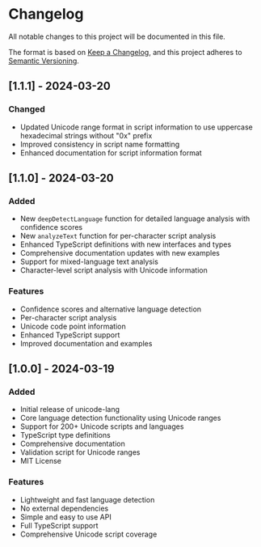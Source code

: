 # Changelog

All notable changes to this project will be documented in this file.

The format is based on [Keep a Changelog](https://keepachangelog.com/en/1.0.0/),
and this project adheres to [Semantic Versioning](https://semver.org/spec/v2.0.0.html).

## [1.1.1] - 2024-03-20

### Changed

- Updated Unicode range format in script information to use uppercase hexadecimal strings without "0x" prefix
- Improved consistency in script name formatting
- Enhanced documentation for script information format

## [1.1.0] - 2024-03-20

### Added

- New `deepDetectLanguage` function for detailed language analysis with confidence scores
- New `analyzeText` function for per-character script analysis
- Enhanced TypeScript definitions with new interfaces and types
- Comprehensive documentation updates with new examples
- Support for mixed-language text analysis
- Character-level script analysis with Unicode information

### Features

- Confidence scores and alternative language detection
- Per-character script analysis
- Unicode code point information
- Enhanced TypeScript support
- Improved documentation and examples

## [1.0.0] - 2024-03-19

### Added

- Initial release of unicode-lang
- Core language detection functionality using Unicode ranges
- Support for 200+ Unicode scripts and languages
- TypeScript type definitions
- Comprehensive documentation
- Validation script for Unicode ranges
- MIT License

### Features

- Lightweight and fast language detection
- No external dependencies
- Simple and easy to use API
- Full TypeScript support
- Comprehensive Unicode script coverage
